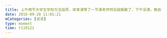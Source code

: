 ```yaml
---
title: 上午两节大学生学校方法指导，体育课等了一节课老师然后就解散了，下午没课，晚自习要下个星期，今天结束了🙂
date: 2016-09-20 11:01:21
mCategories: [说说]
type: moment
time: t110121
---
```


